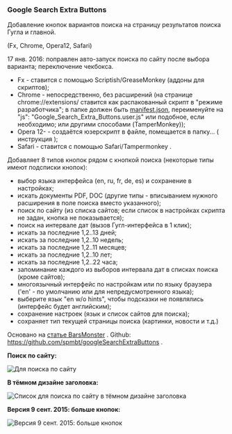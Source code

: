 ### Google Search Extra Buttons

Добавление кнопок вариантов поиска на страницу результатов поиска Гугла и главной.

(Fx, Chrome, Opera12, Safari)

17 янв. 2016: поправлен авто-запуск поиска по сайту после выбора варианта; переключение чекбокса.

* Fx - ставится с помощью Scriptish/GreaseMonkey (аддоны для скриптов);
* Chrome - непосредственно, без расширений (на странице chrome://extensions/ ставится как распакованный скрипт в "режиме разработчика"; в папке должен быть [manifest.json](https://raw.githubusercontent.com/spmbt/googleSearchExtraButtons/master/manifest.json), переименуйте на "js": "Google_Search_Extra_Buttons.user.js" или подобное, если необходимо; или другими способами (TamperMonkey));
* Opera 12- - создаётся юзерскрипт в файле, помещается в папку... ( инструкция );
* Safari - ставится с помощью Safari/Tampermonkey .

Добавляет 8 типов кнопок рядом с кнопкой поиска (некоторые типы имеют подсписки кнопок):

* выбор языка интерфейса (en, ru, fr, de, es) и сохранение в настройках;
* искать документы PDF, DOC (другие типы - вписыванием нужного расширения в поле поиска вместо указанного);
* поиск по сайту (из списка сайтов; если список в настройках скрипта не задан, кнопка не показывается);
* поиск на интервале дат (вызов Гугл-интерфейса в 1 клик);
* искать за последние 1,2..13 дней;
* искать за последние 1,2..10 недель;
* искать за последние 1,2..11 месяцев;
* искать за последние 1,2..10 лет;
* искать за последние 1,2..22 часа;
* запоминание каждого из выборов интервала дат в списках поиска (кроме сайтов);
* многоязычный интерфейс по настройкам или по языку браузера ('en' - по умолчанию или для непредусмотренного языка);
* выберите язык "en w/o hints", чтобы подсказки не появлялись (интерфейс будет английским);
* сохранение настроек (язык и список сайтов для поиска);
* сохраняет тип текущей страницы поиска (картинки, новости и  т.д.)

Основано на [статье BarsMonster](http://habrahabr.ru/post/179367/) .
Github: https://github.com/spmbt/googleSearchExtraButtons .

**Поиск по сайту:**

![Для поиска по сайту](https://raw.githubusercontent.com/spmbt/googleSearchExtraButtons/master/googleSearchExtraButt20150218-white.png)

**В тёмном дизайне заголовка:**

![Список для поиска по сайту в тёмном дизайне заголовка](https://raw.githubusercontent.com/spmbt/googleSearchExtraButtons/master/googleSearchExtraButt20150218-dark.png)

**Версия 9 сент. 2015: больше кнопок:**

![Версия 9 сент. 2015: больше кнопок](https://raw.githubusercontent.com/spmbt/googleSearchExtraButtons/master/20150909-googleSearchExtra123week.png)
 